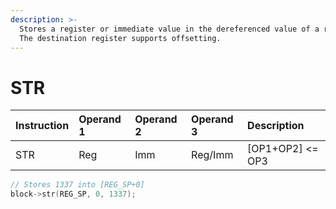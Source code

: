```yaml
---
description: >-
  Stores a register or immediate value in the dereferenced value of a register.
  The destination register supports offsetting.
---
```


# STR

| Instruction | Operand 1 | Operand 2 | Operand 3 | Description |
| :--- | :--- | :--- | :--- | :--- |
| STR | Reg | Imm | Reg/Imm | \[OP1+OP2\] &lt;= OP3 |

```cpp
// Stores 1337 into [REG_SP+0]
block->str(REG_SP, 0, 1337);
```

